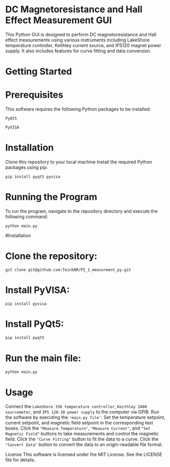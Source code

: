 # DC Magnetoresistance and Hall Effect Measurement GUI

This Python GUI is designed to perform DC magnetoresistance and Hall effect measurements using various instruments including LakeShore temperature controller, Keithley current source, and IPS120 magnet power supply. It also includes features for curve fitting and data conversion.

# Getting Started
# Prerequisites
This software requires the following Python packages to be installed:

```
PyQt5
```

```
PyVISA
```
# Installation
Clone this repository to your local machine
Install the required Python packages using pip:
```
pip install pyqt5 pyvisa
```
# Running the Program
To run the program, navigate to the repository directory and execute the following command:
```
python main.py
```

#Installation
# Clone the repository: 

```
git clone git@github.com:TeinkBR/PI_1_measurment_py.git
```
# Install PyVISA: 
```
pip install pyvisa
```
# Install PyQt5: 
```python
pip install pyqt5
```
# Run the main file: 
```python
python main.py
```
# Usage

Connect the `LakeShore 336 temperature controller`, `Keithley 2400 sourcemeter`, and `IPS 120-10 power supply` to the computer via GPIB.
Run the software by executing the `'main.py file'`.
Set the temperature setpoint, current setpoint, and magnetic field setpoint in the corresponding text boxes.
Click the `"Measure Temperature"`, `"Measure Current"`, and `"Set Magnetic Field"` buttons to take measurements and control the magnetic field.
Click the `"Curve Fitting"` button to fit the data to a curve.
Click the `"Convert Data"` button to convert the data to an origin-readable file format.

License
This software is licensed under the MIT License. See the LICENSE file for details.



